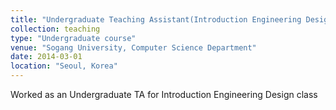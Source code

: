```yaml
---
title: "Undergraduate Teaching Assistant(Introduction Engineering Design)"
collection: teaching
type: "Undergraduate course"
venue: "Sogang University, Computer Science Department"
date: 2014-03-01
location: "Seoul, Korea"
---
```


Worked as an Undergraduate TA for Introduction Engineering Design class
